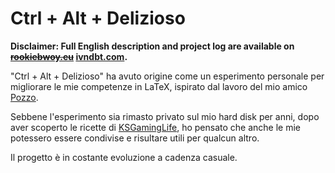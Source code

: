 # Ctrl + Alt + Delizioso

**Disclaimer: Full English description and project log are available on ~~[rookiebwoy.eu](https://www.rookiebwoy.eu/projects/ctrl-alt-delizioso/ctrl-alt-delizioso.php)~~ [ivndbt.com](https://ivndbt.com/makes/ctrl-alt-delizioso/ctrl-alt-delizioso.html).**

"Ctrl + Alt + Delizioso" ha avuto origine come un esperimento personale per migliorare le mie competenze in LaTeX, ispirato dal lavoro del mio amico [Pozzo](https://francescopozzoni.it/).

Sebbene l'esperimento sia rimasto privato sul mio hard disk per anni, dopo aver scoperto le ricette di [KSGamingLife](https://github.com/KSGamingLife/KSGamingLife), ho pensato che anche le mie potessero essere condivise e risultare utili per qualcun altro.

Il progetto è in costante evoluzione a cadenza casuale.